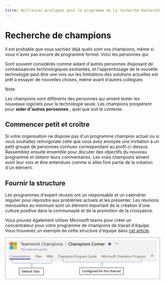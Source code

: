 ```yaml
---
titre: meilleures pratiques pour le programme de la recherche-Rechercher des champions Description: # Drive adoption of Office 365 with the champion Program Best Practices Author: {github-ID} # karuanag ms. Author: {ms-alias} # karuanag ms. Date: {@date}           # 02/01/2019 ms. rubrique: Getting-Started # How-to
---
```


# <a name="finding-your-champions"></a>Recherche de champions 

Il est probable que vous sachiez déjà quels sont vos champions, même si vous n'avez pas encore de programme formel.  Voici les personnes qui:

Sont souvent considérés comme aidant d'autres personnes disposant de connaissances technologiques existantes, et l'apprentissage de la nouvelle technologie peut être une voix sur les limitations des solutions actuelles est prêt à essayer de nouvelles choses, même avant d'autres collègues

> [!NOTE]
> Les champions sont différents des personnes qui aiment tester les nouveaux logiciels pour la technologie seule. Les champions prospèrent pour **aider d'autres personnes** , quel que soit le contexte. 

## <a name="start-small-and-grow"></a>Commencer petit et croître

Si votre organisation ne dispose pas d'un programme champion actuel ou si vous souhaitez reInvigorate celle que vous avez envoyée une invitation à un petit groupe de personnes connues correspondant au profil ci-dessus.  Rassemblez ensuite ensemble pour discuter des objectifs du nouveau programme et obtenir leurs commentaires. Les vrais champions aiment avoir leur voix et être entendues comme si elles font partie de la création d'un élément.  

## <a name="provide-structure"></a>Fournir la structure

Les programmes d'expert réussis ont un responsable et un calendrier régulier pour répondre aux problèmes actuels et les présenter.  Les réunions mensuelles au minimum sont un élément important de la création d'une culture positive dans la communauté et de la promotion de la croissance.  

Vous pouvez également utiliser Microsoft teams pour créer un concentrateur pour votre programme de champions de travail d'équipe.  Vous trouverez un exemple de cette structure d'équipe dans [cet article](https://docs.microsoft.com/en-us/MicrosoftTeams/teams-adoption-your-first-teams).

![onglets d'équipe de l'équipe de travail d'équipe](media/teams-adoption-tab-example.png)